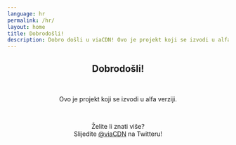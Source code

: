 ```yaml
---
language: hr
permalink: /hr/
layout: home
title: Dobrodošli!
description: Dobro došli u viaCDN! Ovo je projekt koji se izvodi u alfa verziji. Želite li znati više?
---
```


<center>
<h2>Dobrodošli!</h2>
<br/>

<p>
Ovo je projekt koji se izvodi u alfa verziji.
</p>

<br/>

<p>
Želite li znati više?
<br/>
Slijedite <a href="https://twitter.com/viaCDN" target="_blank" rel="noopener">@viaCDN</a> na Twitteru!
</p>

<br/>
</center>
